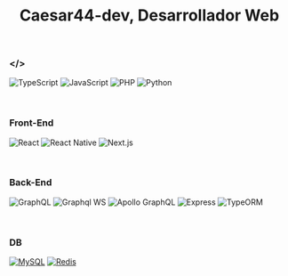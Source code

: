 <h1 align="center">Caesar44-dev, Desarrollador Web</h1>
<br>

### </>
![TypeScript](https://img.shields.io/badge/TypeScript-000000?style=for-the-badge&logo=typescript&logoColor=white)
![JavaScript](https://img.shields.io/badge/JavaScript-000000?style=for-the-badge&logo=javascript&logoColor=white)
![PHP](https://img.shields.io/badge/PHP-000000?style=for-the-badge&logo=php&logoColor=white)
![Python](https://img.shields.io/badge/Python-000000?style=for-the-badge&logo=python&logoColor=white)

<br>

### Front-End
![React](https://img.shields.io/badge/React-000000?style=for-the-badge&logo=react&logoColor=white)
![React Native](https://img.shields.io/badge/React%20Native-000000?style=for-the-badge&logo=react&logoColor=white)
![Next.js](https://img.shields.io/badge/Next.js-000000?style=for-the-badge&logo=nextdotjs&logoColor=white)

<br>

### Back-End
![GraphQL](https://img.shields.io/badge/GraphQL-000000?style=for-the-badge&logo=graphql&logoColor=white)
![Graphql WS](https://img.shields.io/badge/graphql--ws-000000?style=for-the-badge&logo=graphql&logoColor=white)
![Apollo GraphQL](https://img.shields.io/badge/Apollo%20GraphQL-000000?style=for-the-badge&logo=apollographql&logoColor=white)
![Express](https://img.shields.io/badge/Express-000000?style=for-the-badge&logo=express&logoColor=white)
![TypeORM](https://img.shields.io/badge/TypeORM-000000?style=for-the-badge&logoColor=white)

<br>

### DB
[![MySQL](https://img.shields.io/badge/MySQL-000000?style=for-the-badge&logo=mysql&logoColor=white)](#)
[![Redis](https://img.shields.io/badge/Redis-000000?style=for-the-badge&logo=redis&logoColor=white)](#)
